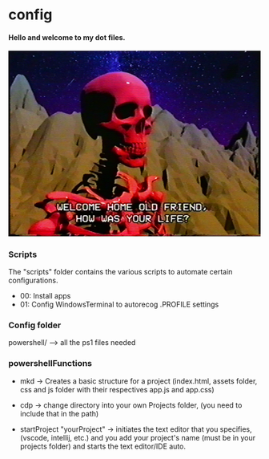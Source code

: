# config

#### Hello and welcome to my dot files.

![cover](./assets-ignore/welcome.png)

### Scripts

The "scripts" folder contains the various scripts to automate certain configurations.

- 00: Install apps
- 01: Config WindowsTerminal to autorecog .PROFILE settings

### Config folder

powershell/ --> all the ps1 files needed

### powershellFunctions

- mkd -> Creates a basic structure for a project (index.html, assets folder, css and js folder with their respectives app.js and app.css)

- cdp -> change directory into your own Projects folder, (you need to include that in the path)

- startProject "yourProject" -> initiates the text editor that you specifies, (vscode, intellij, etc.) and you add your project's name (must be in your projects folder) and starts the text editor/IDE auto.
